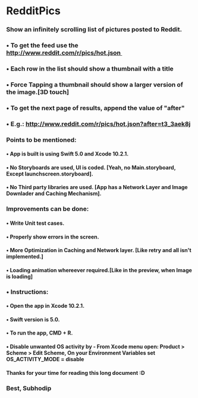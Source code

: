# RedditPics

### Show an infinitely scrolling list of pictures posted to Reddit.

### • To get the feed use the http://www.reddit.com/r/pics/hot.json 
### • Each row in the list should show a thumbnail with a title 
### • Force Tapping a thumbnail should show a larger version of the image.[3D touch] 
### • To get the next page of results, append the value of "after" 
### • E.g.: http://www.reddit.com/r/pics/hot.json?after=t3_3aek8j

### Points to be mentioned:

#### • App is built is using Swift 5.0 and Xcode 10.2.1.
#### • No Storyboards are used, UI is coded. [Yeah, no Main.storyboard, Except launchscreen.storyboard].
#### • No Third party libraries are used. [App has a Network Layer and Image Downlader and Caching Mechanism].

### Improvements can be done:

#### • Write Unit test cases.
#### • Properly show errors in the screen.
#### • More Optimization in Caching and Network layer. [Like retry and all isn't implemented.]
#### • Loading animation whereever required.[Like in the preview, when Image is loading]

### • Instructions:

#### • Open the app in Xcode 10.2.1.
#### • Swift version is 5.0.
#### • To run the app, CMD + R.
#### • Disable unwanted OS activity by - From Xcode menu open: Product > Scheme > Edit Scheme, On your Environment Variables set OS_ACTIVITY_MODE = disable 

#### Thanks for your time for reading this long document :D

### Best, Subhodip
